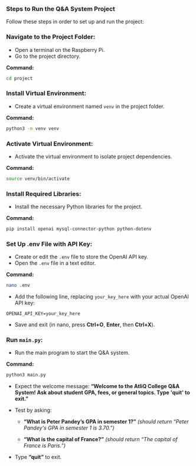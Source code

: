 ### Steps to Run the Q\&A System Project

Follow these steps in order to set up and run the project:

### Navigate to the Project Folder:

* Open a terminal on the Raspberry Pi.
* Go to the project directory.

**Command:**

```bash
cd project
```

### Install Virtual Environment:

* Create a virtual environment named `venv` in the project folder.

**Command:**

```bash
python3 -m venv venv
```

### Activate Virtual Environment:

* Activate the virtual environment to isolate project dependencies.

**Command:**

```bash
source venv/bin/activate
```

### Install Required Libraries:

* Install the necessary Python libraries for the project.

**Command:**

```bash
pip install openai mysql-connector-python python-dotenv
```

### Set Up .env File with API Key:

* Create or edit the `.env` file to store the OpenAI API key.
* Open the `.env` file in a text editor.

**Command:**

```bash
nano .env
```

* Add the following line, replacing `your_key_here` with your actual OpenAI API key:

```
OPENAI_API_KEY=your_key_here
```

* Save and exit (in nano, press **Ctrl+O**, **Enter**, then **Ctrl+X**).

### Run `main.py`:

* Run the main program to start the Q\&A system.

**Command:**

```bash
python3 main.py
```

* Expect the welcome message:
  **“Welcome to the AtliQ College Q\&A System! Ask about student GPA, fees, or general topics. Type 'quit' to exit.”**

* Test by asking:

  * **“What is Peter Pandey’s GPA in semester 1?”**
    *(should return “Peter Pandey's GPA in semester 1 is 3.70.”)*

  * **“What is the capital of France?”**
    *(should return “The capital of France is Paris.”)*

* Type **“quit”** to exit.
